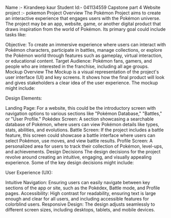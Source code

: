 Name :- Kirandeep kaur
Student Id:- 041134559
Capstone part 4
Website project :- pokemon
Project Overview
The Pokémon Project aims to create an interactive experience that engages users with the Pokémon universe. The project may be an app, website, game, or another digital product that draws inspiration from the world of Pokémon. Its primary goal could include tasks like:

Objective: To create an immersive experience where users can interact with Pokémon characters, participate in battles, manage collections, or explore the Pokémon world through features such as gameplay, virtual interaction, or educational content.
Target Audience: Pokémon fans, gamers, and people who are interested in the franchise, including all age groups.
Mockup Overview
The Mockup is a visual representation of the project's user interface (UI) and key screens. It shows how the final product will look and gives stakeholders a clear idea of the user experience. The mockup might include:

Design Elements:

Landing Page: For a website, this could be the introductory screen with navigation options to various sections like "Pokémon Database," "Battles," or "User Profile."
Pokédex Screen: A section showcasing a searchable database of Pokémon, where users can view Pokémon details like types, stats, abilities, and evolutions.
Battle Screen: If the project includes a battle feature, this screen could showcase a battle interface where users can select Pokémon, use moves, and view battle results.
Profile Screen: A personalized area for users to track their collection of Pokémon, level-ups, and achievements.
Design Decisions
The design decisions for the project revolve around creating an intuitive, engaging, and visually appealing experience. Some of the key design decisions might include:

User Experience (UX):

Intuitive Navigation: Ensuring users can easily navigate between key sections of the app or site, such as the Pokédex, Battle mode, and Profile pages.
Accessibility: High contrast for readability, ensuring text is large enough and clear for all users, and including accessible features for colorblind users.
Responsive Design: The design adjusts seamlessly to different screen sizes, including desktops, tablets, and mobile devices.
